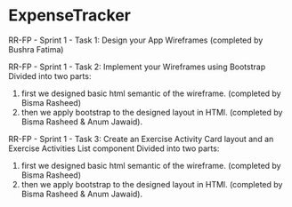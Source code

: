 # ExpenseTracker
RR-FP - Sprint 1 - Task 1: Design your App Wireframes (completed by Bushra Fatima)

RR-FP - Sprint 1 - Task 2: Implement your Wireframes using Bootstrap 
Divided into two parts:
1. first we designed basic html semantic of the wireframe. (completed by Bisma Rasheed)
2. then we apply bootstrap to the designed layout in HTMl. (completed by Bisma Rasheed & Anum Jawaid).

RR-FP - Sprint 1 - Task 3: Create an Exercise Activity Card layout and an Exercise Activities List component
Divided into two parts:
1. first we designed basic html semantic of the wireframe. (completed by Bisma Rasheed)
2. then we apply bootstrap to the designed layout in HTMl. (completed by Bisma Rasheed & Anum Jawaid).
